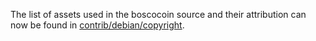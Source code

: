 The list of assets used in the boscocoin source and their attribution can now be found in [contrib/debian/copyright](../contrib/debian/copyright).
